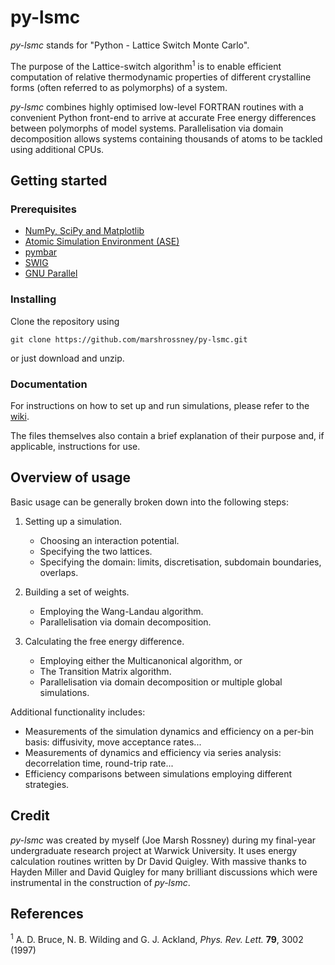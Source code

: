 # py-lsmc

*py-lsmc* stands for "Python - Lattice Switch Monte Carlo".


The purpose of the Lattice-switch algorithm<sup>1</sup> is to enable efficient computation of relative thermodynamic properties of different crystalline forms (often referred to as polymorphs) of a system.

*py-lsmc* combines highly optimised low-level FORTRAN routines with a convenient Python front-end to arrive at accurate Free energy differences between polymorphs of model systems.
Parallelisation via domain decomposition allows systems containing thousands of atoms to be tackled using additional CPUs.

## Getting started

### Prerequisites

* [NumPy, SciPy and Matplotlib](https://www.scipy.org/install.html)
* [Atomic Simulation Environment (ASE)](https://wiki.fysik.dtu.dk/ase/install.html)
* [pymbar](https://github.com/choderalab/pymbar)
* [SWIG](http://www.swig.org/download.html)
* [GNU Parallel](https://www.gnu.org/software/parallel/)


### Installing

Clone the repository using
```
git clone https://github.com/marshrossney/py-lsmc.git
```
or just download and unzip.

### Documentation

For instructions on how to set up and run simulations, please refer to the [wiki](https://github.com/marshrossney/py-lsmc/wiki).

The files themselves also contain a brief explanation of their purpose and, if applicable, instructions for use.

## Overview of usage

Basic usage can be generally broken down into the following steps:

1. Setting up a simulation.
    * Choosing an interaction potential.
    * Specifying the two lattices.
    * Specifying the domain: limits, discretisation, subdomain boundaries, overlaps.


2. Building a set of weights.
    * Employing the Wang-Landau algorithm.
    * Parallelisation via domain decomposition.


3. Calculating the free energy difference.
    * Employing either the Multicanonical algorithm, or
    * The Transition Matrix algorithm.
    * Parallelisation via domain decomposition or multiple global simulations.

Additional functionality includes:

* Measurements of the simulation dynamics and efficiency on a per-bin basis: diffusivity, move acceptance rates...
* Measurements of dynamics and efficiency via series analysis: decorrelation time, round-trip rate...
* Efficiency comparisons between simulations employing different strategies.

## Credit

*py-lsmc* was created by myself (Joe Marsh Rossney) during my final-year undergraduate research project at Warwick University.
It uses energy calculation routines written by Dr David Quigley.
With massive thanks to Hayden Miller and David Quigley for many brilliant discussions which were instrumental in the construction of *py-lsmc*.


## References
<sup>1</sup> A. D. Bruce, N. B. Wilding and G. J. Ackland, *Phys. Rev. Lett.* **79**, 3002 (1997)
